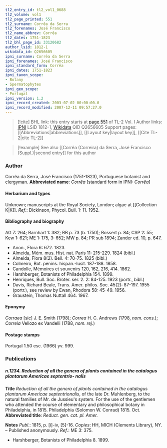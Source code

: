 ```yaml
---
tl2_entry_id: tl2_vol1_0688
tl2_volume: vol1
tl2_page_printed: 551
tl2_surname: Corrêa da Serra
tl2_forenames: José Francisco
tl2_name_abbrev: Corrêa
tl2_dates: 1751-1823
tl2_bhl_page_id: 33120682
author_lsid: 1812-1
wikidata_id: Q2656605
ipni_surname: Corrêa da Serra
ipni_forenames: José Francisco
ipni_standard_form: Corrêa
ipni_dates: 1751-1823
ipni_taxon_scope: 
- Botany
- Spermatophytes
ipni_geo_scope: 
- Portugal
ipni_version: 1.2
ipni_record_created: 2003-07-02 00:00:00.0
ipni_record_modified: 2007-12-11 09:57:27.0
---
```


> [!cite] BHL link: this entry starts at [page 551](https://www.biodiversitylibrary.org/page/33120682) of TL-2 Vol. I
> Author links: [IPNI](https://www.ipni.org/a/1812-1) LSID 1812-1, [Wikidata](https://www.wikidata.org/wiki/Q2656605) QID Q2656605
> Support pages: [[Abbreviations|abbreviations]], [[Layout key|layout key]], [[Cite TL-2|cite TL-2]]

> [!example] See also [[Corrêa (Correira) da Serra, José Francisco (Suppl.)|second entry]] for this author

### Author

Corrêa da Serra, José Francisco (1751-1823), Portuguese botanist and clergyman. 
**Abbreviated name**: *Corrêa* \[standard form in IPNI: *Corrêa*\]

#### Herbarium and types

Unknown; manuscripts at the Royal Society, London; algae at [[Collection K|K]].
*Ref*.: Dickinson, Phycol. Bull. 1: 11. 1952.

#### Bibliography and biography

AG 7: 264; Barnhart 1: 382; BB p. 73 (b. 1750); Bossert p. 84; CSP 2: 55; Kew 1: 621; ME 1: 175, 3: 652; MW p. 84; PR sub 1894; Zander ed. 10, p. 647.
- Anon., Flora 6: 672. 1823.
- Almeida, Mém. mus. Hist. nat. Paris 11: 215-229. 1824 (bibl.)
- Almeida, Flora 8(2). Beil. 4: 70-75. 1825 (bibl.)
- Colmeiro, Bot. penins. hispan.-lusit. 187-188. 1858.
- Candolle, Mémoires et souvenirs 120, 162, 216, 414. 1862.
- Harshberger, Botanists of Philadelphia 154. 1899.
- Henriques, Bull. Soc. Broter. ser. 2. 2: 84-125. 1923 (portr., bibl.)
- Davis, Richard Beale, Trans. Amer. philos. Soc. 45(2): 87-197. 1955 (portr.), see review by Ewan, Rhodora 58: 45-49. 1956.
- Graustein, Thomas Nuttall 464. 1967.

#### Eponymy

*Corraea* \[sic\] J. E. Smith (1798); *Correa* H. C. Andrews (1798, *nom. cons.*); *Correia* Vellozo ex Vandelli (1788, *nom. rej.*)

#### Postage stamps

Portugal 1.50 esc. (1966) yv. 999.

### Publications

##### n.1234. Reduction of all the genera of plants contained in the catalogus plantarum Americae septentrio- nalis

**Title**
*Reduction of all the genera of plants contained in the catalogus plantarum Americae septentrionalis*, of the late Dr. Muhlenberg, to the natural families of Mr. de Jussieu's system. For the use of the gentlemen who attended the course of elementary and philosophical botany in Philadelphia, in 1815. Philadelphia (Solomon W. Conrad) 1815. Oct.
**Abbreviated title**: *Reduct. gen. cat. pl. Amer.*

**Notes**
*Publ*.: 1815, p. \[i\]-iv, \[5\]-16. *Copies*: HH, MICH (Clements Library), NY. – Published anonymously.
*Ref*.: ME 3: 375.
- Harshberger, Botanists of Philadelphia 8. 1899.


